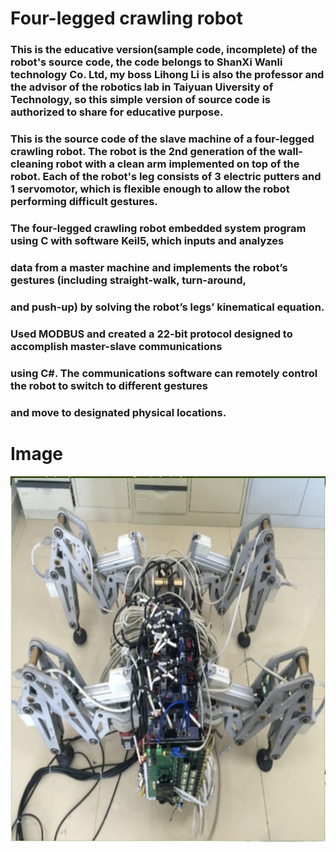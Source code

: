 # Four-legged crawling robot

### This is the educative version(sample code, incomplete) of the robot's source code, the code belongs to ShanXi Wanli technology Co. Ltd, my boss Lihong Li is also the professor and the advisor of the robotics lab in Taiyuan Uiversity of Technology, so this simple version of source code is authorized to share for educative purpose.

### This is the source code of the slave machine of a four-legged crawling robot. The robot is the 2nd generation of the wall-cleaning robot with a clean arm implemented on top of the robot. Each of the robot's leg consists of 3 electric putters and 1 servomotor, which is flexible enough to allow the robot performing difficult gestures.

### The four-legged crawling robot embedded system program using C with software Keil5, which inputs and analyzes
### data from a master machine and implements the robot’s gestures (including straight-walk, turn-around,
### and push-up) by solving the robot’s legs’ kinematical equation.

### Used MODBUS and created a 22-bit protocol designed to accomplish master-slave communications
### using C#. The communications software can remotely control the robot to switch to different gestures
### and move to designated physical locations.

# Image
![image](https://github.com/guojutaoo/Robotics/blob/master/STM32_Project/Image/robot.jpg)
